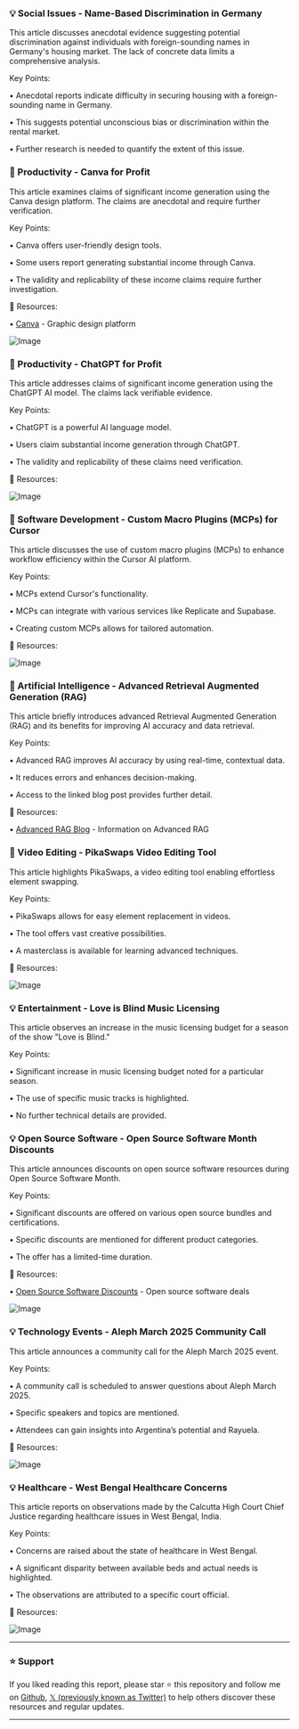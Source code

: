 ### 💡 Social Issues - Name-Based Discrimination in Germany

This article discusses anecdotal evidence suggesting potential discrimination against individuals with foreign-sounding names in Germany's housing market.  The lack of concrete data limits a comprehensive analysis.

Key Points:

• Anecdotal reports indicate difficulty in securing housing with a foreign-sounding name in Germany.


• This suggests potential unconscious bias or discrimination within the rental market.


• Further research is needed to quantify the extent of this issue.



### 🚀 Productivity - Canva for Profit

This article examines claims of significant income generation using the Canva design platform.  The claims are anecdotal and require further verification.

Key Points:

• Canva offers user-friendly design tools.


• Some users report generating substantial income through Canva.


• The validity and replicability of these income claims require further investigation.


🔗 Resources:

• [Canva](https://www.canva.com/) - Graphic design platform


![Image](https://pbs.twimg.com/media/GkYLGD9aYAAHf9Y?format=jpg&name=small)


### 🚀 Productivity - ChatGPT for Profit

This article addresses claims of significant income generation using the ChatGPT AI model. The claims lack verifiable evidence.

Key Points:

• ChatGPT is a powerful AI language model.


•  Users claim substantial income generation through ChatGPT.


•  The validity and replicability of these claims need verification.


🔗 Resources:

![Image](https://pbs.twimg.com/media/GkZrOmMaEAAQ7cf?format=png&name=small)


### 🤖 Software Development - Custom Macro Plugins (MCPs) for Cursor

This article discusses the use of custom macro plugins (MCPs) to enhance workflow efficiency within the Cursor AI platform.

Key Points:

• MCPs extend Cursor's functionality.


• MCPs can integrate with various services like Replicate and Supabase.


• Creating custom MCPs allows for tailored automation.


🔗 Resources:

![Image](https://pbs.twimg.com/amplify_video_thumb/1893512711730069504/img/beMV0PZg_gpwEUYZ.jpg)


### 🤖 Artificial Intelligence - Advanced Retrieval Augmented Generation (RAG)

This article briefly introduces advanced Retrieval Augmented Generation (RAG) and its benefits for improving AI accuracy and data retrieval.

Key Points:

• Advanced RAG improves AI accuracy by using real-time, contextual data.


• It reduces errors and enhances decision-making.


•  Access to the linked blog post provides further detail.


🔗 Resources:

• [Advanced RAG Blog](https://buff.ly/40mTbyx) -  Information on Advanced RAG


### 🚀 Video Editing - PikaSwaps Video Editing Tool

This article highlights PikaSwaps, a video editing tool enabling effortless element swapping.

Key Points:

• PikaSwaps allows for easy element replacement in videos.


• The tool offers vast creative possibilities.


• A masterclass is available for learning advanced techniques.


🔗 Resources:

![Image](https://pbs.twimg.com/ext_tw_video_thumb/1893216660913319936/pu/img/e-mcF0q3hl8JJWyc.jpg)


### 💡 Entertainment - Love is Blind Music Licensing

This article observes an increase in the music licensing budget for a season of the show "Love is Blind."

Key Points:

• Significant increase in music licensing budget noted for a particular season.


•  The use of specific music tracks is highlighted.


•  No further technical details are provided.



### 💡 Open Source Software - Open Source Software Month Discounts

This article announces discounts on open source software resources during Open Source Software Month.

Key Points:

• Significant discounts are offered on various open source bundles and certifications.


• Specific discounts are mentioned for different product categories.


• The offer has a limited-time duration.


🔗 Resources:

• [Open Source Software Discounts](https://hubs.la/Q037zCQd0) -  Open source software deals


![Image](https://pbs.twimg.com/ext_tw_video_thumb/1893299706115051521/pu/img/ZgJt1PvQuskhAv7Q.jpg)


### 💡  Technology Events - Aleph March 2025 Community Call

This article announces a community call for the Aleph March 2025 event.

Key Points:

• A community call is scheduled to answer questions about Aleph March 2025.


•  Specific speakers and topics are mentioned.


•  Attendees can gain insights into Argentina’s potential and Rayuela.


🔗 Resources:

![Image](https://pbs.twimg.com/media/Gkaz3RDXsAEJYXZ?format=jpg&name=small)


### 💡 Healthcare - West Bengal Healthcare Concerns

This article reports on observations made by the Calcutta High Court Chief Justice regarding healthcare issues in West Bengal, India.

Key Points:

•  Concerns are raised about the state of healthcare in West Bengal.


•  A significant disparity between available beds and actual needs is highlighted.


•  The observations are attributed to a specific court official.


🔗 Resources:

![Image](https://pbs.twimg.com/amplify_video_thumb/1892941128892022784/img/znTVeuaVAQt3lCrs.jpg)


---

### ⭐️ Support

If you liked reading this report, please star ⭐️ this repository and follow me on [Github](https://github.com/Drix10), [𝕏 (previously known as Twitter)](https://x.com/DRIX_10_) to help others discover these resources and regular updates.

---